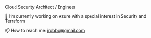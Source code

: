 Cloud Security Architect / Engineer

🔭 I’m currently working on Azure with a special interest in Security and Terraform

📫 How to reach me: jrobbo@gmail.com

